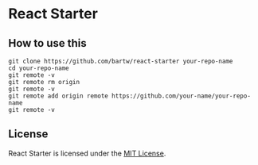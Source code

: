 # React Starter

## How to use this

```shell
git clone https://github.com/bartw/react-starter your-repo-name
cd your-repo-name
git remote -v
git remote rm origin
git remote -v
git remote add origin remote https://github.com/your-name/your-repo-name
git remote -v
```

## License

React Starter is licensed under the [MIT License](LICENSE).